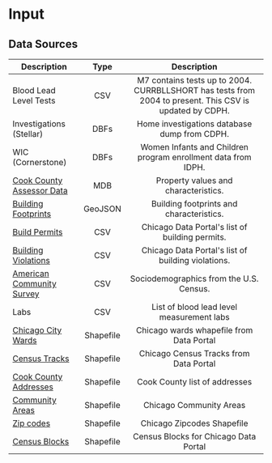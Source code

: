 # Input

## Data Sources

| Description | Type | Description |
| ------------|:-----:|:------------:|
| Blood Lead Level Tests | CSV | M7 contains tests up to 2004. CURRBLLSHORT has tests from 2004 to present. This CSV is updated by CDPH.|
| Investigations (Stellar) | DBFs | Home investigations database dump from CDPH. |
| WIC (Cornerstone) | DBFs | Women Infants and Children program enrollment data from IDPH. |
| [Cook County Assessor Data](http://www.cookcountyassessor.com/) | MDB | Property values and characteristics. |
| [Building Footprints](https://github.com/Chicago/osd-building-footprints) |GeoJSON | Building footprints and characteristics. |
| [Build Permits](https://data.cityofchicago.org/Buildings/Building-Permits/ydr8-5enu) | CSV  |Chicago Data Portal's list of building permits. |
| [Building Violations](https://data.cityofchicago.org/Buildings/Building-Violations/22u3-xenr)  | CSV  | Chicago Data Portal's list of building violations. |
| [American Community Survey](http://factfinder.census.gov/faces/nav/jsf/pages/index.xhtml) | CSV  | Sociodemographics from the U.S. Census. |
| Labs | CSV | List of blood lead level measurement labs |
|[Chicago City Wards](https://data.cityofchicago.org/api/geospatial/sp34-6z76?method=export&format=Shapefile )|Shapefile|Chicago wards whapefile from Data Portal|
|[Census Tracks](https://data.cityofchicago.org/api/geospatial/5jrd-6zik?method=export&format=Shapefile ) |Shapefile |Chicago Census Tracks from Data Portal |
|[Cook County Addresses](https://datacatalog.cookcountyil.gov/api/geospatial/jev2-4wjs?method=export&format=Shapefile ) | Shapefile | Cook County list of addresses |
|[Community Areas](https://data.cityofchicago.org/api/geospatial/cauq-8yn6?method=export&format=Shapefile ) |Shapefile| Chicago Community Areas |
|[Zip codes](https://data.cityofchicago.org/api/geospatial/gdcf-axmw?method=export&format=Shapefile )|Shapefile|Chicago Zipcodes Shapefile|
|[Census Blocks](https://data.cityofchicago.org/api/geospatial/mfzt-js4n?method=export&format=Shapefile )|Shapefile |Census Blocks for Chicago Data Portal |
